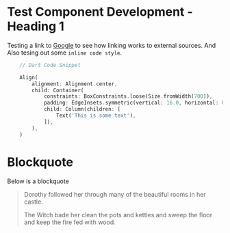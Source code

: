 # Test Component Development - Heading 1

Testing a link to [Google](https://www.google.com) to see how linking works to external sources. And Also tesing out some `inline code style`.

```dart
    // Dart Code Snippet

    Align(
        alignment: Alignment.center,
        child: Container(
            constraints: BoxConstraints.loose(Size.fromWidth(700)),
            padding: EdgeInsets.symmetric(vertical: 16.0, horizontal: 0),
            child: Column(children: [
                Text('This is some text'),
            ]),
        ),
    )

```

# Blockquote
Below is a blockquote
> Dorothy followed her through many of the beautiful rooms in her castle.
>
> The Witch bade her clean the pots and kettles and sweep the floor and keep the fire fed with wood.